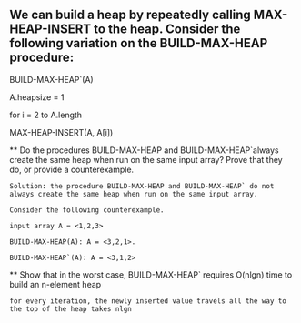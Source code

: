 ## We can build a heap by repeatedly calling MAX-HEAP-INSERT to the heap. Consider the following variation on the BUILD-MAX-HEAP procedure:

BUILD-MAX-HEAP`(A)

A.heapsize = 1

for i = 2 to A.length

MAX-HEAP-INSERT(A, A[i])

\*\* Do the procedures BUILD-MAX-HEAP and BUILD-MAX-HEAP`always create the same heap when run on the same input array? Prove that they do, or provide a counterexample.

    Solution: the procedure BUILD-MAX-HEAP and BUILD-MAX-HEAP` do not always create the same heap when run on the same input array.

    Consider the following counterexample.

    input array A = <1,2,3>

    BUILD-MAX-HEAP(A): A = <3,2,1>.

    BUILD-MAX-HEAP`(A): A = <3,1,2>

\*\* Show that in the worst case, BUILD-MAX-HEAP` requires O(nlgn) time to build an n-element heap

    for every iteration, the newly inserted value travels all the way to the top of the heap takes nlgn

